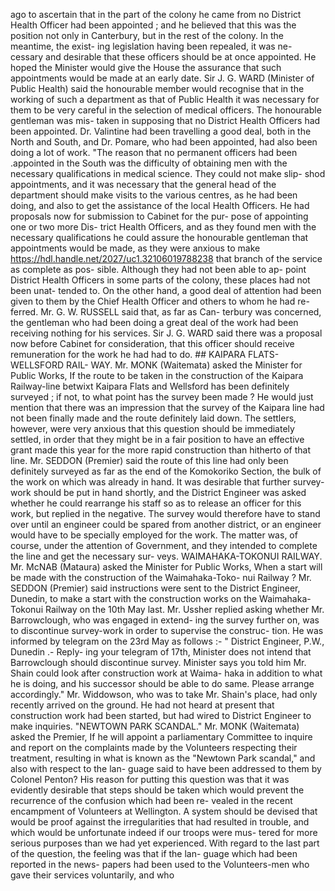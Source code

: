 ago to ascertain that in the part of the colony he came from no District Health Officer had been appointed ; and he believed that this was the position not only in Canterbury, but in the rest of the colony. In the meantime, the exist- ing legislation having been repealed, it was ne- cessary and desirable that these officers should be at once appointed. He hoped the Minister would give the House the assurance that such appointments would be made at an early date. Sir J. G. WARD (Minister of Public Health) said the honourable member would recognise that in the working of such a department as that of Public Health it was necessary for them to be very careful in the selection of medical officers. The honourable gentleman was mis- taken in supposing that no District Health Officers had been appointed. Dr. Valintine had been travelling a good deal, both in the North and South, and Dr. Pomare, who had been appointed, had also been doing a lot of work. "The reason that no permanent officers had been .appointed in the South was the difficulty of obtaining men with the necessary qualifications in medical science. They could not make slip- shod appointments, and it was necessary that the general head of the department should make visits to the various centres, as he had been doing, and also to get the assistance of the local Health Officers. He had proposals now for submission to Cabinet for the pur- pose of appointing one or two more Dis- trict Health Officers, and as they found men with the necessary qualifications he could assure the honourable gentleman that appointments would be made, as they were anxious to make https://hdl.handle.net/2027/uc1.32106019788238 that branch of the service as complete as pos- sible. Although they had not been able to ap- point District Health Officers in some parts of the colony, these places had not been unat- tended to. On the other hand, a good deal of attention had been given to them by the Chief Health Officer and others to whom he had re- ferred. Mr. G. W. RUSSELL said that, as far as Can- terbury was concerned, the gentleman who had been doing a great deal of the work had been receiving nothing for his services. Sir J. G. WARD said there was a proposal now before Cabinet for consideration, that this officer should receive remuneration for the work he had had to do. ## KAIPARA FLATS-WELLSFORD RAIL- WAY. Mr. MONK (Waitemata) asked the Minister for Public Works, If the route to be taken in the construction of the Kaipara Railway-line betwixt Kaipara Flats and Wellsford has been definitely surveyed ; if not, to what point has the survey been made ? He would just mention that there was an impression that the survey of the Kaipara line had not been finally made and the route definitely laid down. The settlers, however, were very anxious that this question should be immediately settled, in order that they might be in a fair position to have an effective grant made this year for the more rapid construction than hitherto of that line. Mr. SEDDON (Premier) said the route of this line had only been definitely surveyed as far as the end of the Komokoriko Section, the bulk of the work on which was already in hand. It was desirable that further survey-work should be put in hand shortly, and the District Engineer was asked whether he could rearrange his staff so as to release an officer for this work, but replied in the negative. The survey would therefore have to stand over until an engineer could be spared from another district, or an engineer would have to be specially employed for the work. The matter was, of course, under the attention of Government, and they intended to complete the line and get the necessary sur- veys. WAIMAHAKA-TOKONUI RAILWAY. Mr. McNAB (Mataura) asked the Minister for Public Works, When a start will be made with the construction of the Waimahaka-Toko- nui Railway ? Mr. SEDDON (Premier) said instructions were sent to the District Engineer, Dunedin, to make a start with the construction works on the Waimahaka-Tokonui Railway on the 10th May last. Mr. Ussher replied asking whether Mr. Barrowclough, who was engaged in extend- ing the survey further on, was to discontinue survey-work in order to supervise the construc- tion. He was informed by telegram on the 23rd May as follows :- " District Engineer, P.W., Dunedin .- Reply- ing your telegram of 17th, Minister does not intend that Barrowclough should discontinue survey. Minister says you told him Mr. Shain could look after construction work at Waima- haka in addition to what he is doing, and his successor should be able to do same. Please arrange accordingly." Mr. Widdowson, who was to take Mr. Shain's place, had only recently arrived on the ground. He had not heard at present that construction work had been started, but had wired to District Engineer to make inquiries. "NEWTOWN PARK SCANDAL." Mr. MONK (Waitemata) asked the Premier, If he will appoint a parliamentary Committee to inquire and report on the complaints made by the Volunteers respecting their treatment, resulting in what is known as the "Newtown Park scandal," and also with respect to the lan- guage said to have been addressed to them by Colonel Penton? His reason for putting this question was that it was evidently desirable that steps should be taken which would prevent the recurrence of the confusion which had been re- vealed in the recent encampment of Volunteers at Wellington. A system should be devised that would be proof against the irregularities that had resulted in trouble, and which would be unfortunate indeed if our troops were mus- tered for more serious purposes than we had yet experienced. With regard to the last part of the question, the feeling was that if the lan- guage which had been reported in the news- papers had been used to the Volunteers-men who gave their services voluntarily, and who 